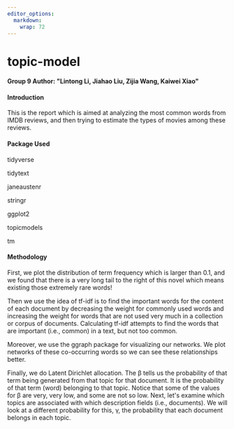 ```yaml
---
editor_options: 
  markdown: 
    wrap: 72
---
```


# topic-model

#### Group 9 Author: "Lintong Li, Jiahao Liu, Zijia Wang, Kaiwei Xiao"

#### **Introduction**

This is the report which is aimed at analyzing the most common words
from IMDB reviews, and then trying to estimate the types of movies among
these reviews.

#### Package Used
tidyverse

tidytext

janeaustenr

stringr

ggplot2

topicmodels

tm

#### Methodology
First, we plot the distribution of term frequency which is larger than
0.1, and we found that there is a very long tail to the right of this
novel which means existing those extremely rare words!

Then we use the idea of tf-idf is to find the important words for the content of
each document by decreasing the weight for commonly used words and
increasing the weight for words that are not used very much in a
collection or corpus of documents. Calculating tf-idf attempts to find
the words that are important (i.e., common) in a text, but not too
common. 

Moreover, we use the ggraph package for visualizing our networks. We plot networks of these co-occurring words so we can see these relationships better. 

Finally, we do Latent Dirichlet allocation. The β tells us the
probability of that term being generated from that topic for that
document. It is the probability of that term (word) belonging to that
topic. Notice that some of the values for β are very, very low, and some
are not so low. Next, let's examine which topics are associated with
which description fields (i.e., documents). We will look at a different
probability for this, γ, the probability that each document belongs in
each topic.
